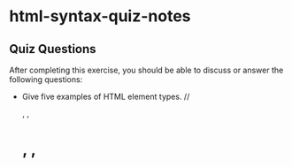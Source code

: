 # html-syntax-quiz-notes

## Quiz Questions

After completing this exercise, you should be able to discuss or answer the following questions:

- Give five examples of HTML element types.
  //<p>, <img>, <h1>, <meta>, <title>
- What is the purpose of HTML attributes?
  To provide additional information about elements.
- Give an example of an HTML entity (escape character).
  < (&it) - beginning of a tage

## Notes

All student notes should be written here.

How to write `Code Examples` in markdown

for JS:

```javascript
const data = 'Howdy';
```

for HTML:

```html
<div>
  <p>This is text content</p>
</div>
```

for CSS:

```css
div {
  width: 100%;
}
```
